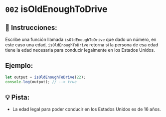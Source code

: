 # `002` isOldEnoughToDrive

## 📝 Instrucciones:

Escribe una función llamada `isOldEnoughToDrive` que dado un número, en este caso una edad, `isOldEnoughToDrive` retorna si la persona de esa edad tiene la edad necesaria para conducir legalmente en los Estados Unidos.

## Ejemplo:

```javascript
let output = isOldEnoughToDrive(22);
console.log(output); // --> true
```

## 💡 Pista:

+ La edad legal para poder conducir en los Estados Unidos es de 16 años.
